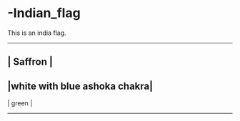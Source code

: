 # -Indian_flag
This is an india flag.
_______________________________
|         Saffron             |
-------------------------------
|white with blue ashoka chakra|
-------------------------------
|         green               |
_______________________________
